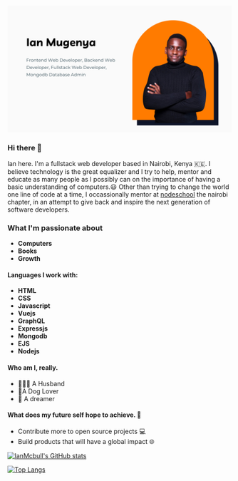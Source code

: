 ![banner image](https://github.com/IanMcbull/IanMcbull/blob/main/github_banner.png)
### Hi there 👋 
Ian here. I'm a fullstack web developer based in Nairobi, Kenya :kenya:.
I believe technology is the great equalizer and I try to help, mentor and educate as many people as I possibly can on the importance of having a basic understanding of computers.:smiley:
Other than trying to change the world one line of code at a time, I occassionally mentor at [nodeschool](https://nodeschool.io/) the nairobi chapter, in an attempt to give back and inspire the next generation of software developers.
### What I'm passionate about
- **Computers**
- **Books**
- **Growth**
#### Languages I work with:
- **HTML**
- **CSS**
- **Javascript**
- **Vuejs**
- **GraphQL**
- **Expressjs**
- **Mongodb**
- **EJS**
- **Nodejs**

#### Who am I, really. 
- :family_man_woman_boy: A Husband
- 🐶A Dog Lover
- 🌠 A dreamer

#### What does my future self hope to achieve. 🚀
- Contribute more to open source projects 💻
- Build products that will have a global impact 🌐

[![IanMcbull's GitHub stats](https://github-readme-stats.vercel.app/api?username=IanMcbull&show_icons=true&theme=radical&card_width=500)](https://github.com/anuraghazra/github-readme-stats)

[![Top Langs](https://github-readme-stats.vercel.app/api/top-langs/?username=IanMcbull&show_icons=true&theme=gruvbox&layout=compact&card_width=700)](https://github.com/anuraghazra/github-readme-stats)

